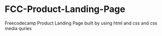 # FCC-Product-Landing-Page
Freecodecamp Product Landing Page built by using html and css and css media quries
